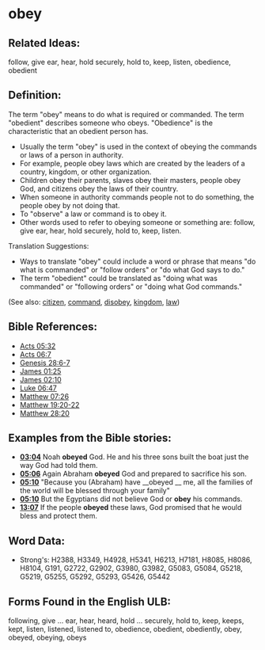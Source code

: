 # obey

## Related Ideas:

follow, give ear, hear, hold securely, hold to, keep, listen, obedience, obedient

## Definition:

The term "obey" means to do what is required or commanded. The term "obedient" describes someone who obeys. "Obedience" is the characteristic that an obedient person has.

* Usually the term "obey" is used in the context of obeying the commands or laws of a person in authority.
* For example, people obey laws which are created by the leaders of a country, kingdom, or other organization.
* Children obey their parents, slaves obey their masters, people obey God, and citizens obey the laws of their country.
* When someone in authority commands people not to do something, the people obey by not doing that.
* To "observe" a law or command is to obey it.
* Other words used to refer to obeying someone or something are: follow, give ear, hear, hold securely, hold to, keep, listen.

Translation Suggestions:

* Ways to translate "obey" could include a word or phrase that means "do what is commanded" or "follow orders" or "do what God says to do."
* The term "obedient" could be translated as "doing what was commanded" or "following orders" or "doing what God commands."


(See also: [citizen](../other/citizen.md), [command](../kt/command.md), [disobey](../other/disobey.md), [kingdom](../other/kingdom.md), [law](../other/law.md))

## Bible References:

* [Acts 05:32](rc://en/tn/help/act/05/32)
* [Acts 06:7](rc://en/tn/help/act/06/7)
* [Genesis 28:6-7](rc://en/tn/help/gen/28/06)
* [James 01:25](rc://en/tn/help/jas/01/25)
* [James 02:10](rc://en/tn/help/jas/02/10)
* [Luke 06:47](rc://en/tn/help/luk/06/47)
* [Matthew 07:26](rc://en/tn/help/mat/07/26)
* [Matthew 19:20-22](rc://en/tn/help/mat/19/20)
* [Matthew 28:20](rc://en/tn/help/mat/28/20)

## Examples from the Bible stories:

* __[03:04](rc://en/tn/help/obs/03/04)__ Noah __obeyed__ God. He and his three sons built the boat just the way God had told them.
* __[05:06](rc://en/tn/help/obs/05/06)__ Again Abraham __obeyed__ God and prepared to sacrifice his son.
* __[05:10](rc://en/tn/help/obs/05/10)__ "Because you (Abraham) have __obeyed __ me, all the families of the world will be blessed through your family"
* __[05:10](rc://en/tn/help/obs/05/10)__ But the Egyptians did not believe God or __obey__ his commands.
* __[13:07](rc://en/tn/help/obs/13/07)__ If the people __obeyed__ these laws, God promised that he would bless and protect them.

## Word Data:

* Strong's: H2388, H3349, H4928, H5341, H6213, H7181, H8085, H8086, H8104, G191, G2722, G2902, G3980, G3982, G5083, G5084, G5218, G5219, G5255, G5292, G5293, G5426, G5442

## Forms Found in the English ULB:

following, give ... ear, hear, heard, hold ... securely, hold to, keep, keeps, kept, listen, listened, listened to, obedience, obedient, obediently, obey, obeyed, obeying, obeys


